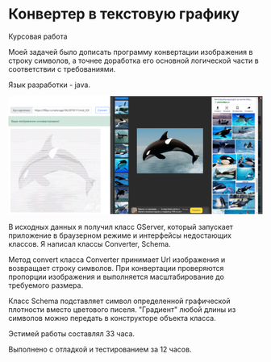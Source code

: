 # Конвертер в текстовую графику

Курсовая работа 

Моей задачей было дописать программу конвертации изображения в строку символов, а точнее  доработка его основной логической части в соответствии с требованиями.

Язык разработки - java.

![](pics/demo.PNG)


В исходных данных я получил класс GServer, который запускает приложение в браузерном режиме и интерфейсы недостающих классов.
Я написал классы Converter, Schema.

Метод convert класса Converter принимает Url изображения и возвращает строку символов.
При конвертации проверяются пропорции изображения и выполняется масштабирование до требуемого размера.

Класс Schema подставляет символ определенной графической плотности вместо цветового писеля. "Градиент" любой длины из символов можно передать в конструкторе объекта класса.

Эстимей работы составлял 33 часа. 

Выполнено с отладкой и тестированием за 12 часов.
